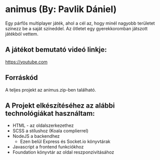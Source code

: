 # animus (By: Pavlik Dániel)
Egy párfős multiplayer játék, ahol a cél az, hogy minél nagyobb területet színezz be a saját színeddel. Az ötletet egy gyerekkoromban játszott játékból vettem.

## A játékot bemutató videó linkje:
https://youtube.com

## Forráskód
A teljes projekt az animus.zip-ben található.

## A Projekt elkészítéséhez az alábbi technológiákat használtam:
- HTML - az oldalszerkezethez
- SCSS a stílushoz (Koala complierrel)
- NodeJS a backendhez
  - Ezen belül Express és Socket.io könyvtárak
- Javascript a frontend funkciókhoz
- Foundation könyvtár az oldal reszponzivitásához

